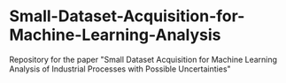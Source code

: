 # Small-Dataset-Acquisition-for-Machine-Learning-Analysis
Repository for the paper "Small Dataset Acquisition for Machine Learning Analysis of Industrial Processes with Possible Uncertainties"
